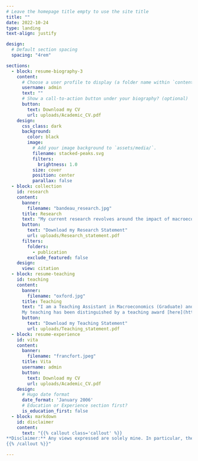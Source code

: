 ```yaml
---
# Leave the homepage title empty to use the site title
title: ""
date: 2022-10-24
type: landing
text-align: justify

design:
  # Default section spacing
  spacing: "4rem"

sections:
  - block: resume-biography-3
    content:
      # Choose a user profile to display (a folder name within `content/authors/`)
      username: admin
      text: ""
      # Show a call-to-action button under your biography? (optional)
      button:
        text: Download my CV
        url: uploads/Academic_CV.pdf
    design:
      css_class: dark
      background:
        color: black
        image:
          # Add your image background to `assets/media/`.
          filename: stacked-peaks.svg
          filters:
            brightness: 1.0
          size: cover
          position: center
          parallax: false
  - block: collection
    id: research
    content:
      banner:
        filename: "bandeau_research.jpg"
      title: Research
      text: "My current research revolves around the impact of macroeconomic shocks on asset prices and, conversely, how asset prices reflect expectations of macroeconomic variables, accounting for financial market microstructure frictions."
      button:
        text: "Download my Research Statement"
        url: uploads/Research_statement.pdf
      filters:
        folders:
          - publication
        exclude_featured: false
    design:
      view: citation
  - block: resume-teaching
    id: teaching
    content:
      banner:
        filename: "oxford.jpg"
      title: Teaching
      text: "I am a Teaching Assistant in Macroeconomics (Graduate) and Finance (Undergraduate) for the Department of Economics and the Saïd Business School at the University of Oxford. During my classes, I have had the opportunity to deeply engage with students and contribute to their academic and personal development. My commitment to teaching is centered around inclusivity, a dual approach combining mathematical rigor and intuitive understanding, and providing students with additional resources and career guidance.
      My teaching has been distinguished by a teaching award [here](https://www.economics.ox.ac.uk/article/departmental-award-for-excellence-in-graduate-teaching)."
      button:
        text: "Download my Teaching Statement"
        url: uploads/Teaching_statement.pdf
  - block: resume-experience
    id: vita
    content:
      banner:
        filename: "francfort.jpeg"
      title: Vita
      username: admin
      button:
        text: Download my CV
        url: uploads/Academic_CV.pdf
    design:
      # Hugo date format
      date_format: 'January 2006'
      # Education or Experience section first?
      is_education_first: false
  - block: markdown
    id: disclaimer
    content:
      text: "{{% callout class='callout' %}}
**Disclaimer:** Any views expressed are solely mine. In particular, these views should therefore not be reported as representing the views of the Bank of England or members of the Monetary Policy Committee, Financial Policy Committee, or Prudential Regulation Committee.
{{% /callout %}}"

---
```


